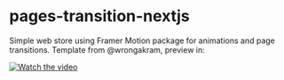 # pages-transition-nextjs
Simple web store using Framer Motion package for animations and page transitions. Template from @wrongakram, preview in: 

[![Watch the video](https://i.imgur.com/vKb2F1B.png)](https://youtu.be/vt5fpE0bzSY)
